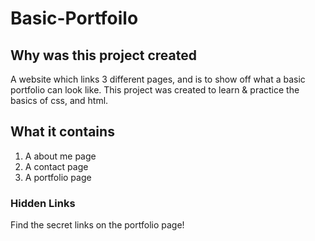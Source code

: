 # Basic-Portfoilo

## Why was this project created
A website which links 3 different pages, and is to show off what a basic portfolio can look like.
This project was created to learn & practice the basics of css, and html.

## What it contains
1. A about me page
2. A contact page
3. A portfolio page

### Hidden Links
Find the secret links on the portfolio page!


